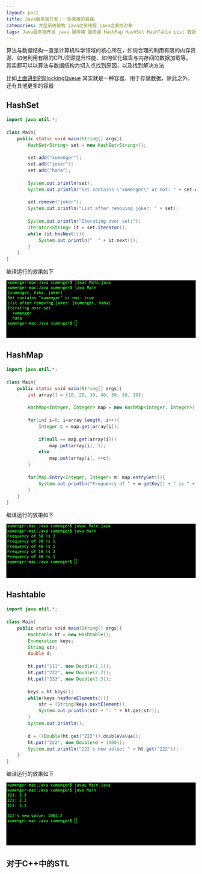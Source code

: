 ```yaml
---
layout: post
title: Java服务端开发：一些常用的容器
categories: 大型系统架构 java之多线程 java之面向对象
tags: Java服务端开发 java 服务端 服务器 HashMap HashSet HashTable List 数据结构 算法 算法与数据结构 C++ STL 红黑树 哈希 
---
```


算法与数据结构一直是计算机科学领域的核心所在，如何合理的利用有限的内存资源、如何利用有限的CPU资源提升性能、如何优化磁盘与内存间的数据加载等，其实都可以以算法与数据结构为切入点找到原因，以及找到解决方法

比如[上面讲到的BlockingQueue](http://www.xumenger.com/java-server-02-blockingqueue-20180818/) 其实就是一种容器，用于存储数据，除此之外，还有其他更多的容器

## HashSet

```java
import java.util.*;

class Main{
    public static void main(String[] args){
        HashSet<String> set = new HashSet<String>();

        set.add("xumenger");
        set.add("joker");
        set.add("haha");

        System.out.println(set);
        System.out.println("Set contains \"xumenger\" or not: " + set.contains("xumenger"));

        set.remove("joker");
        System.out.println("List after removing joker: " + set);

        System.out.println("Iterating over set:");
        Iterator<String> it = set.iterator();
        while (it.hasNext()){
            System.out.println("  " + it.next());
        }
    }
}
```

编译运行的效果如下

![](../media/image/2018-08-18/04-01.png)

## HashMap

```java
import java.util.*;

class Main{
    public static void main(String[] args){
        int array[] = {10, 20, 30, 40, 50, 50, 10};

        HashMap<Integer, Integer> map = new HashMap<Integer, Integer>();

        for(int i=0; i<array.length; i++){
            Integer c = map.get(array[i]);

            if(null == map.get(array[i]))
                map.put(array[i], 1);
            else
                map.put(array[i], ++c);
        }

        for(Map.Entry<Integer, Integer> m: map.entrySet()){
            System.out.println("Frequency of " + m.getKey() + " is " + m.getValue());
        }
    }
}
```

编译运行的效果如下

![](../media/image/2018-08-18/04-02.png)

## Hashtable

```java
import java.util.*;

class Main{
    public static void main(String[] args){
        Hashtable ht = new Hashtable();
        Enumeration keys;
        String str;
        double d;

        ht.put("111", new Double(1.1));
        ht.put("222", new Double(2.2));
        ht.put("333", new Double(3.3));

        keys = ht.keys();
        while(keys.hasMoreElements()){
            str = (String)keys.nextElement();
            System.out.println(str + ": " + ht.get(str));
        }
        System.out.println();

        d = ((Double)ht.get("222")).doubleValue();
        ht.put("222", new Double(d + 1000));
        System.out.println("222's new value: " + ht.get("222"));
    }
}
```

编译运行的效果如下

![](../media/image/2018-08-18/04-03.png)

## 对于C++中的STL

